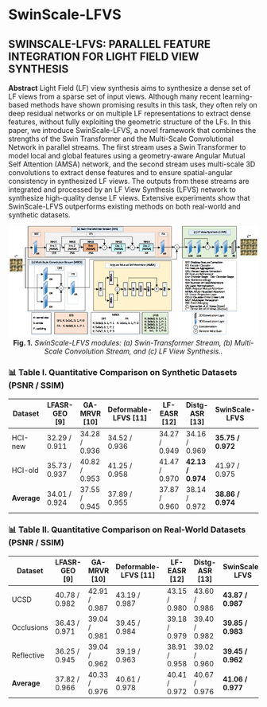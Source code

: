 # SwinScale-LFVS

## SWINSCALE-LFVS: PARALLEL FEATURE INTEGRATION FOR LIGHT FIELD VIEW SYNTHESIS

**Abstract** 
Light Field (LF) view synthesis aims to synthesize a dense set of LF views from a sparse set of input views. Although many recent learning-based methods have shown promising results in this task, they often rely on deep residual networks or on multiple LF representations to extract dense features, without fully exploiting the geometric structure of the LFs. In this paper, we introduce SwinScale-LFVS, a novel framework that combines the strengths of the Swin Transformer and the Multi-Scale Convolutional Network in parallel streams. The first stream uses a Swin Transformer to model local and global features using a geometry-aware Angular Mutual Self Attention (AMSA) network, and the second stream uses multi-scale 3D convolutions to extract dense features and to ensure spatial-angular consistency in synthesized LF views. The outputs from these streams are integrated and processed by an LF View Synthesis (LFVS) network to synthesize high-quality dense LF views. Extensive experiments show that SwinScale-LFVS outperforms existing methods on both real-world and synthetic datasets. 

<p align="center">
  <img src="SwinScale_LFVS.png" width="800"/>
  <br>
  <b>Fig. 1.</b> <i>SwinScale-LFVS modules: (a) Swin-Transformer Stream, (b) Multi-Scale Convolution Stream, and (c) LF View Synthesis..</i>
</p>

### 📊 Table I. Quantitative Comparison on Synthetic Datasets (PSNR / SSIM)

| Dataset   | LFASR-GEO [9]  | GA-MRVR [10]  | Deformable-LFVS [11] | LF-EASR [12]  | Distg-ASR [13]  | <b>SwinScale-LFVS</b>   |
|-----------|----------------|----------------|------------------------|----------------|------------------|--------------------------|
| HCI-new   | 32.29 / 0.911  | 34.28 / 0.936  | 34.52 / 0.936         | 34.27 / 0.949  | 34.16 / 0.969    | <b>35.75 / 0.972</b>     |
| HCI-old   | 35.73 / 0.937  | 40.82 / 0.953  | 41.25 / 0.958         | 41.47 / 0.970  | <b>42.13 / 0.974</b> | 41.97 / 0.975        |
| <b>Average</b> | 34.01 / 0.924  | 37.55 / 0.945  | 37.89 / 0.955         | 37.87 / 0.960  | 38.14 / 0.972    | <b>38.86 / 0.974</b>     |

### 📊 Table II. Quantitative Comparison on Real-World Datasets (PSNR / SSIM)

| Dataset     | LFASR-GEO [9]  | GA-MRVR [10]  | Deformable-LFVS [11] | LF-EASR [12]  | Distg-ASR [13]  | <b>SwinScale-LFVS</b>   |
|-------------|----------------|----------------|------------------------|----------------|------------------|--------------------------|
| UCSD        | 40.78 / 0.982  | 42.91 / 0.987  | 43.19 / 0.987         | 43.15 / 0.980  | 43.60 / 0.986    | <b>43.87 / 0.987</b>     |
| Occlusions  | 36.43 / 0.971  | 39.04 / 0.981  | 39.45 / 0.984         | 39.18 / 0.979  | 39.40 / 0.982    | <b>39.85 / 0.983</b>     |
| Reflective  | 36.25 / 0.945  | 39.04 / 0.962  | 39.19 / 0.963         | 38.91 / 0.958  | 39.02 / 0.960    | <b>39.45 / 0.962</b>     |
| <b>Average</b> | 37.82 / 0.966  | 40.33 / 0.976  | 40.61 / 0.978         | 40.41 / 0.972  | 40.67 / 0.976    | <b>41.06 / 0.977</b>     |
